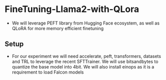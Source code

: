 # FineTuning-Llama2-with-QLora


* We will leverage PEFT library from Hugging Face ecosystem, as well as QLoRA for more memory efficient finetuning

## Setup
* For our experiment we will need accelerate, peft, transformers, datasets and TRL to leverage the recent SFTTrainer. We will use bitsandbytes to quantize the base model into 4bit. We will also install einops as it is a requirement to load Falcon models
